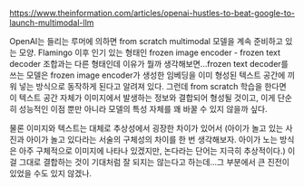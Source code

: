 https://www.theinformation.com/articles/openai-hustles-to-beat-google-to-launch-multimodal-llm

OpenAI는 들리는 루머에 의하면 from scratch multimodal 모델을 계속 준비하고 있는 모양. Flamingo 이후 인기 있는 형태인 frozen image encoder - frozen text decoder 조합과는 다른 형태인데 이유가 뭘까 생각해보면...frozen text decoder를 쓰는 모델은 frozen image encoder가 생성한 임베딩을 이미 형성된 텍스트 공간에 끼워 넣는 방식으로 동작하게 된다고 알려져 있다. 그런데 from scratch 학습을 한다면 이 텍스트 공간 자체가 이미지에서 발생하는 정보와 결합되어 형성될 것이고, 이게 단순히 성능적인 이점 뿐만 아니라 모델의 특성 자체를 꽤 바꿀 수 있지 않을까 싶다.

물론 이미지와 텍스트는 대체로 추상성에서 굉장한 차이가 있어서 (아이가 놀고 있는 사진과 아이가 놀고 있다라는 서술의 구체성의 차이를 한 번 생각해보자. 아이가 노는 방식은 아주 구체적으로 이미지에 나타나 있겠지만, 논다라는 단어는 지극히 추상적이다.) 이걸 그대로 결합하는 것이 기대처럼 잘 되지는 않는다고 하는데...그 부분에서 큰 진전이 있었을 수도 있지 않겠나.

